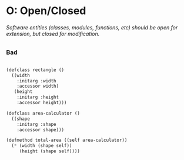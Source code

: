 # O: Open/Closed

###### Software entities \(classes, modules, functions, etc\) should be open for extension, but closed for modification.

### Bad
```scheme

(defclass rectangle ()
  ((width
    :initarg :width
    :accessor width)
   (height
    :initarg :height
    :accessor height)))

(defclass area-calculator ()
  ((shape
    :initarg :shape
    :accessor shape)))

(defmethod total-area ((self area-calculator))
  (* (width (shape self))
     (height (shape self))))

```